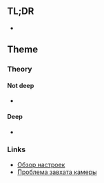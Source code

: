 ## TL;DR
- 

## Theme
### Theory
#### Not deep
- 

#### Deep
- 

### Links
- [Обзор настроек](https://www.youtube.com/watch?v=FCk_1DGr1_s) 
- [Проблема завхата камеры](https://www.youtube.com/watch?v=vdixjvdMaW0) 